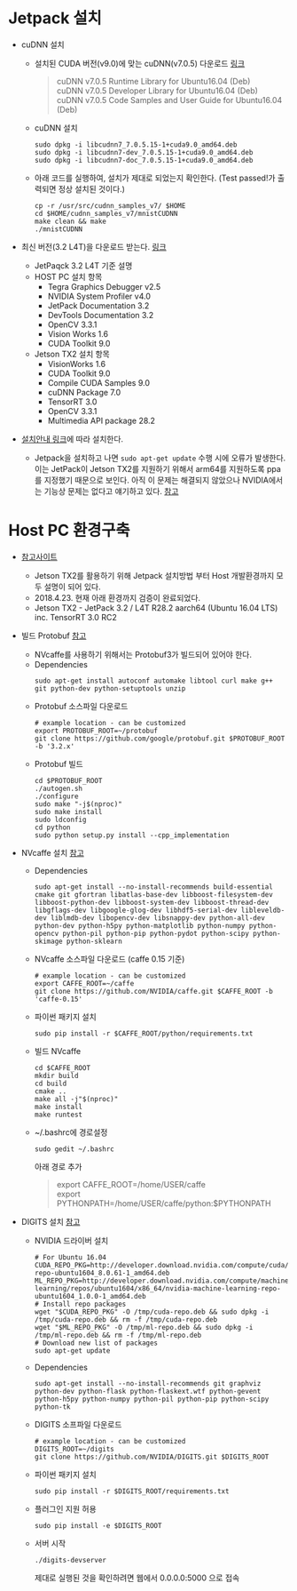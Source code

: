 # Jetpack 설치
* cuDNN 설치
  * 설치된 CUDA 버전(v9.0)에 맞는 cuDNN(v7.0.5) 다운로드 [링크](https://developer.nvidia.com/cudnn)
    > cuDNN v7.0.5 Runtime Library for Ubuntu16.04 (Deb) <br>
    cuDNN v7.0.5 Developer Library for Ubuntu16.04 (Deb) <br>
    cuDNN v7.0.5 Code Samples and User Guide for Ubuntu16.04 (Deb)
  * cuDNN 설치
    ```
    sudo dpkg -i libcudnn7_7.0.5.15-1+cuda9.0_amd64.deb
    sudo dpkg -i libcudnn7-dev_7.0.5.15-1+cuda9.0_amd64.deb 
    sudo dpkg -i libcudnn7-doc_7.0.5.15-1+cuda9.0_amd64.deb
    ```
   * 아래 코드를 실행하여, 설치가 제대로 되었는지 확인한다. (Test passed!가 출력되면 정상 설치된 것이다.)
     ```
     cp -r /usr/src/cudnn_samples_v7/ $HOME
     cd $HOME/cudnn_samples_v7/mnistCUDNN
     make clean && make
     ./mnistCUDNN
     ```

* 최신 버전(3.2 L4T)을 다운로드 받는다. [링크](https://developer.nvidia.com/embedded/jetpack)
  * JetPaqck 3.2 L4T 기준 설명
  * HOST PC 설치 항목
    * Tegra Graphics Debugger v2.5
    * NVIDIA System Profiler v4.0
    * JetPack Documentation 3.2
    * DevTools Documentation 3.2
    * OpenCV 3.3.1
    * Vision Works 1.6
    * CUDA Toolkit 9.0
  * Jetson TX2 설치 항목
    * VisionWorks 1.6
    * CUDA Toolkit 9.0
    * Compile CUDA Samples 9.0
    * cuDNN Package 7.0
    * TensorRT 3.0
    * OpenCV 3.3.1
    * Multimedia API package 28.2
* [설치안내 링크](https://docs.nvidia.com/jetpack-l4t/index.html#developertools/mobile/jetpack/l4t/3.2/jetpack_l4t_install.htm)에 따라 설치한다.
  * Jetpack을 설치하고 나면 `sudo apt-get update` 수행 시에 오류가 발생한다. 이는 JetPack이 Jetson TX2를 지원하기 위해서 arm64를 지원하도록 ppa를 지정했기 때문으로 보인다. 아직 이 문제는 해결되지 않았으나 NVIDIA에서는 기능상 문제는 없다고 얘기하고 있다. [참고](https://devtalk.nvidia.com/default/topic/1002140/jetson-tx2/apt-get-update-errors/post/5163362/#5163362) 

# Host PC 환경구축
* [참고사이트](https://github.com/dusty-nv/jetson-inference)
  * Jetson TX2를 활용하기 위해 Jetpack 설치방법 부터 Host 개발환경까지 모두 설명이 되어 있다.
  * 2018.4.23. 현재 아래 환경까지 검증이 완료되었다.
  * Jetson TX2 - JetPack 3.2 / L4T R28.2 aarch64 (Ubuntu 16.04 LTS) inc. TensorRT 3.0 RC2
  
* 빌드 Protobuf [참고](https://github.com/NVIDIA/DIGITS/blob/digits-6.0/docs/BuildProtobuf.md)
  * NVcaffe를 사용하기 위해서는 Protobuf3가 빌드되어 있어야 한다.
  * Dependencies
    ```
    sudo apt-get install autoconf automake libtool curl make g++ git python-dev python-setuptools unzip
    ```
  * Protobuf 소스파일 다운로드
    ```
    # example location - can be customized
    export PROTOBUF_ROOT=~/protobuf
    git clone https://github.com/google/protobuf.git $PROTOBUF_ROOT -b '3.2.x'
    ```
  * Protobuf 빌드
    ```
    cd $PROTOBUF_ROOT
    ./autogen.sh
    ./configure
    sudo make "-j$(nproc)"
    sudo make install
    sudo ldconfig
    cd python
    sudo python setup.py install --cpp_implementation
    ```

* NVcaffe 설치 [참고](https://github.com/NVIDIA/DIGITS/blob/digits-6.0/docs/BuildCaffe.md)
  * Dependencies
    ```
    sudo apt-get install --no-install-recommends build-essential cmake git gfortran libatlas-base-dev libboost-filesystem-dev libboost-python-dev libboost-system-dev libboost-thread-dev libgflags-dev libgoogle-glog-dev libhdf5-serial-dev libleveldb-dev liblmdb-dev libopencv-dev libsnappy-dev python-all-dev python-dev python-h5py python-matplotlib python-numpy python-opencv python-pil python-pip python-pydot python-scipy python-skimage python-sklearn 
    ```  
  * NVcaffe 소스파일 다운로드 (caffe 0.15 기준)
    ```
    # example location - can be customized
    export CAFFE_ROOT=~/caffe
    git clone https://github.com/NVIDIA/caffe.git $CAFFE_ROOT -b 'caffe-0.15'
    ```
  * 파이썬 패키지 설치
    ```
    sudo pip install -r $CAFFE_ROOT/python/requirements.txt
    ```
  * 빌드 NVcaffe
    ```
    cd $CAFFE_ROOT
    mkdir build
    cd build
    cmake ..
    make all -j"$(nproc)"
    make install
    make runtest
    ```
  * ~/.bashrc에 경로설정
    ```
    sudo gedit ~/.bashrc
    ```
    아래 경로 추가
    > export CAFFE_ROOT=/home/USER/caffe <br>
    export PYTHONPATH=/home/USER/caffe/python:$PYTHONPATH

* DIGITS 설치 [참고](https://github.com/NVIDIA/DIGITS/blob/digits-6.0/docs/BuildDigits.md)
  * NVIDIA 드라이버 설치
    ```
    # For Ubuntu 16.04
    CUDA_REPO_PKG=http://developer.download.nvidia.com/compute/cuda/repos/ubuntu1604/x86_64/cuda-repo-ubuntu1604_8.0.61-1_amd64.deb
    ML_REPO_PKG=http://developer.download.nvidia.com/compute/machine-learning/repos/ubuntu1604/x86_64/nvidia-machine-learning-repo-ubuntu1604_1.0.0-1_amd64.deb
    # Install repo packages
    wget "$CUDA_REPO_PKG" -O /tmp/cuda-repo.deb && sudo dpkg -i /tmp/cuda-repo.deb && rm -f /tmp/cuda-repo.deb
    wget "$ML_REPO_PKG" -O /tmp/ml-repo.deb && sudo dpkg -i /tmp/ml-repo.deb && rm -f /tmp/ml-repo.deb
    # Download new list of packages
    sudo apt-get update
    ```
  * Dependencies
    ```
    sudo apt-get install --no-install-recommends git graphviz python-dev python-flask python-flaskext.wtf python-gevent python-h5py python-numpy python-pil python-pip python-scipy python-tk
    ```
  * DIGITS 소프파일 다운로드
    ```
    # example location - can be customized
    DIGITS_ROOT=~/digits
    git clone https://github.com/NVIDIA/DIGITS.git $DIGITS_ROOT
    ```
  * 파이썬 패키지 설치
    ```
    sudo pip install -r $DIGITS_ROOT/requirements.txt
    ```
  * 플러그인 지원 허용
    ```
    sudo pip install -e $DIGITS_ROOT
    ```
  * 서버 시작
    ```
    ./digits-devserver
    ```
    제대로 실행된 것을 확인하려면 웹에서 0.0.0.0:5000 으로 접속